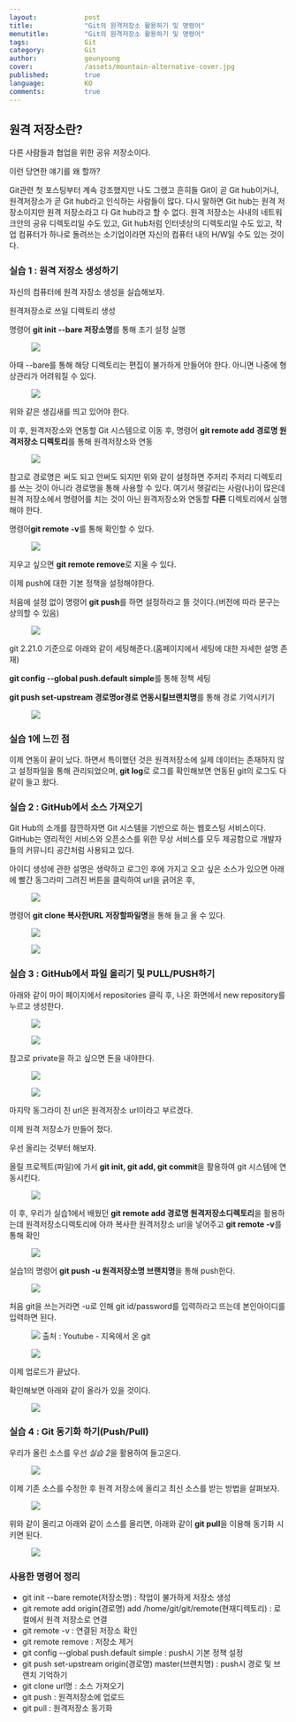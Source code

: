 ```yaml
---
layout:            post
title:             "Git의 원격저장소 활용하기 및 명령어"
menutitle:         "Git의 원격저장소 활용하기 및 명령어"
tags:              Git
category:          Git
author:            geunyoung
cover:             /assets/mountain-alternative-cover.jpg
published:         true
language:          KO
comments:          true
---
```


## 원격 저장소란?

다른 사람들과 협업을 위한 공유 저장소이다.

이런 당연한 얘기를 왜 할까?

Git관련 첫 포스팅부터 계속 강조했지만 나도 그랬고 흔히들 Git이 곧 Git hub이거나, 원격저장소가 곧 Git hub라고 인식하는 사람들이 많다.
다시 말하면 Git hub는 원격 저장소이지만 원격 저장소라고 다 Git hub라고 할 수 없다.
원격 저장소는 사내의 네트워크안의 공유 디렉토리일 수도 있고, Git hub처럼 인터넷상의 디렉토리일 수도 있고, 작업 컴퓨터가 하나로 돌려쓰는 소기업이라면 자신의 컴퓨터 내의 H/W일 수도 있는 것이다.


### 실습 1 : 원격 저장소 생성하기

자신의 컴퓨터에 원격 자장소 생성을 실습해보자.


원격저장소로 쓰일 디렉토리 생성

명령어 **git init --bare 저장소명**를 통해 초기 설정 실행 

<aside>
<figure>
<img src="{{ "/media/img/Git/practice41.PNG" | absolute_url }}" />
</figure>
</aside>

아때 --bare를 통해 해당 디렉토리는 편집이 불가하게 만들어야 한다. 아니면 나중에 형상관리가 어려워질 수 있다.

<aside>
<figure>
<img src="{{ "/media/img/Git/practice42.PNG" | absolute_url }}" />
</figure>
</aside>

위와 같은 생김새를 띄고 있어야 한다.


이 후, 원격저장소와 연동할 Git 시스템으로 이동 후,
명령어 **git remote add 경로명 원격저장소 디렉토리**를 통해 원격저장소와 연동

<aside>
<figure>
<img src="{{ "/media/img/Git/practice43.PNG" | absolute_url }}" />
</figure>
</aside>

참고로 경로명은 써도 되고 안써도 되지만 위와 같이 설정하면 주저리 주저리 디렉토리를 쓰는 것이 아니라 경로명을 통해 사용할 수 있다.
여기서 헷갈리는 사람(나)이 많은데 원격 저장소에서 명령어를 치는 것이 아닌 원격저장소와 연동할 **다른** 디렉토리에서 실행해야 한다.

명령어**git remote -v**를 통해 확인할 수 있다.

<aside>
<figure>
<img src="{{ "/media/img/Git/practice44.PNG" | absolute_url }}" />
</figure>
</aside>

지우고 싶으면 **git remote remove**로 지울 수 있다.


이제 push에 대한 기본 정책을 설정해야한다.

처음에 설정 없이 명령어 **git push**를 하면 설정하라고 뜰 것이다.(버전에 따라 문구는 상의할 수 있음)

<aside>
<figure>
<img src="{{ "/media/img/Git/practice45.PNG" | absolute_url }}" />
</figure>
</aside>

git 2.21.0 기준으로 아래와 같이 세팅해준다.(홈페이지에서 세팅에 대한 자세한 설명 존재)

**git config --global push.default simple**를 통해 정책 세팅

**git push set-upstream 경로명or경로 연동시킬브랜치명**를 통해 경로 기억시키기

<aside>
<figure>
<img src="{{ "/media/img/Git/practice46.PNG" | absolute_url }}" />
</figure>
</aside>


### 실습 1에 느낀 점

이제 연동이 끝이 났다. 
하면서 특이했던 것은 원격저장소에 실제 데이터는 존재하지 않고 설정파일을 통해 관리되었으며, **git log**로 로그를 확인해보면 연동된 git의 로그도 다 같이 들고 왔다.


### 실습 2 : GitHub에서 소스 가져오기

Git Hub의 소개를 잠깐하자면 Git 시스템을 기반으로 하는 웹호스팅 서비스이다. GitHub는 영리적인 서비스와 오픈소스를 위한 무상 서비스를 모두 제공함으로 개발자들의 커뮤니티 공간처럼 사용되고 있다.

아이디 생성에 관한 설명은 생략하고 로그인 후에 가지고 오고 싶은 소스가 있으면 아래에 빨간 동그라미 그려진 버튼을 클릭하여 url을 긁어온 후,

<aside>
<figure>
<img src="{{ "/media/img/Git/practice47.PNG" | absolute_url }}" />
</figure>
</aside>

명령어 **git clone 복사한URL 저장할파일명**을 통해 들고 올 수 있다.

<aside>
<figure>
<img src="{{ "/media/img/Git/practice48.PNG" | absolute_url }}" />
</figure>
</aside>

<aside>
<figure>
<img src="{{ "/media/img/Git/practice49.PNG" | absolute_url }}" />
</figure>
</aside>


### 실습 3 : GitHub에서 파일 올리기 및 PULL/PUSH하기

아래와 같이 마이 페이지에서 repositories 클릭 후, 나온 화면에서 new repository를 누르고 생성한다.

<aside>
<figure>
<img src="{{ "/media/img/Git/practice50.PNG" | absolute_url }}" />
</figure>
</aside>

<aside>
<figure>
<img src="{{ "/media/img/Git/practice51.PNG" | absolute_url }}" />
</figure>
</aside>

참고로 private을 하고 싶으면 돈을 내야한다.

<aside>
<figure>
<img src="{{ "/media/img/Git/practice52.PNG" | absolute_url }}" />
</figure>
</aside>

<aside>
<figure>
<img src="{{ "/media/img/Git/practice53.PNG" | absolute_url }}" />
</figure>
</aside>

마지막 동그라미 친 url은 원격저장소 url이라고 부르겠다.

이제 원격 저장소가 만들어 졌다. 


우선 올리는 것부터 해보자.

올릴 프로젝트(파일)에 가서 **git init, git add, git commit**을 활용하여 git 시스템에 연동시킨다. 

<aside>
<figure>
<img src="{{ "/media/img/Git/practice54.PNG" | absolute_url }}" />
</figure>
</aside>

이 후, 우리가 실습1에서 배웠던 **git remote add 경로명 원격저장소디렉토리**을 활용하는데 원격저장소디렉토리에 아까 복사한 원격저장소 url을 넣어주고 **git remote -v**를 통해 확인

<aside>
<figure>
<img src="{{ "/media/img/Git/practice55.PNG" | absolute_url }}" />
</figure>
</aside>


실습1의 명령어 **git push -u 원격저장소명 브랜치명**을 통해 push한다.

<aside>
<figure>
<img src="{{ "/media/img/Git/practice56.PNG" | absolute_url }}" />
</figure>
</aside>

처음 git을 쓰는거라면 -u로 인해 git id/password를 입력하라고 뜨는데 본인아이디를 입력하면 된다. 

<aside>
<figure>
<img src="{{ "/media/img/Git/practice56.PNG" | absolute_url }}" />
<caption>출처 : Youtube - 지옥에서 온 git</caption>
</figure>
</aside>

<aside>
<figure>
<img src="{{ "/media/img/Git/practice57.PNG" | absolute_url }}" />
</figure>
</aside>

이제 업로드가 끝났다.

확인해보면 아래와 같이 올라가 있을 것이다.

<aside>
<figure>
<img src="{{ "/media/img/Git/practice58.PNG" | absolute_url }}" />
</figure>
</aside>


### 실습 4 : Git 동기화 하기(Push/Pull)

우리가 올린 소스를 우선 *실습 2*을 활용하여 들고온다.

<aside>
<figure>
<img src="{{ "/media/img/Git/practice59.PNG" | absolute_url }}" />
</figure>
</aside>

이제 기존 소스를 수정한 후 원격 저장소에 올리고 최신 소스를 받는 방법을 살펴보자.

<aside>
<figure>
<img src="{{ "/media/img/Git/practice60.PNG" | absolute_url }}" />
</figure>
</aside>

위와 같이 올리고 아래와 같이 소스를 올리면, 아래와 같이 **git pull**을 이용해 동기화 시키면 된다.

<aside>
<figure>
<img src="{{ "/media/img/Git/practice61.PNG" | absolute_url }}" />
</figure>
</aside>


### 사용한 명령어 정리

 - git init --bare remote(저장소명) : 작업이 불가하게 저장소 생성
 - git remote add origin(경로명) add /home/git/git/remote(현재디렉토리) : 로컬에서 원격 저장소로 연결
 - git remote -v : 연결된 저장소 확인
 - git remote remove : 저장소 제거
 - git config --global push.default simple : push시 기본 정책 설정
 - git push set-upstream origin(경로명) master(브랜치명) : push시 경로 및 브랜치 기억하기
 - git clone url명 : 소스 가져오기
 - git push : 원격저장소에 업로드
 - git pull : 원격저장소 동기화


